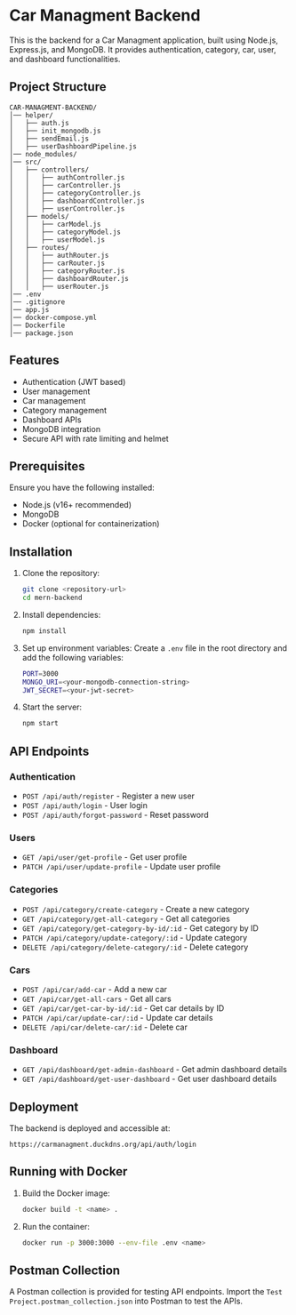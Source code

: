 # Car Managment Backend

This is the backend for a Car Managment application, built using Node.js, Express.js, and MongoDB. It provides authentication, category, car, user, and dashboard functionalities.

## Project Structure

```
CAR-MANAGMENT-BACKEND/
│── helper/
│   ├── auth.js
│   ├── init_mongodb.js
│   ├── sendEmail.js
│   ├── userDashboardPipeline.js
│── node_modules/
│── src/
│   ├── controllers/
│   │   ├── authController.js
│   │   ├── carController.js
│   │   ├── categoryController.js
│   │   ├── dashboardController.js
│   │   ├── userController.js
│   ├── models/
│   │   ├── carModel.js
│   │   ├── categoryModel.js
│   │   ├── userModel.js
│   ├── routes/
│   │   ├── authRouter.js
│   │   ├── carRouter.js
│   │   ├── categoryRouter.js
│   │   ├── dashboardRouter.js
│   │   ├── userRouter.js
│── .env
│── .gitignore
│── app.js
│── docker-compose.yml
│── Dockerfile
│── package.json
```

## Features

- Authentication (JWT based)
- User management
- Car management
- Category management
- Dashboard APIs
- MongoDB integration
- Secure API with rate limiting and helmet

## Prerequisites

Ensure you have the following installed:

- Node.js (v16+ recommended)
- MongoDB
- Docker (optional for containerization)

## Installation

1. Clone the repository:

   ```sh
   git clone <repository-url>
   cd mern-backend
   ```

2. Install dependencies:

   ```sh
   npm install
   ```

3. Set up environment variables:
   Create a `.env` file in the root directory and add the following variables:

   ```sh
   PORT=3000
   MONGO_URI=<your-mongodb-connection-string>
   JWT_SECRET=<your-jwt-secret>
   ```

4. Start the server:
   ```sh
   npm start
   ```

## API Endpoints

### Authentication

- `POST /api/auth/register` - Register a new user
- `POST /api/auth/login` - User login
- `POST /api/auth/forgot-password` - Reset password

### Users

- `GET /api/user/get-profile` - Get user profile
- `PATCH /api/user/update-profile` - Update user profile

### Categories

- `POST /api/category/create-category` - Create a new category
- `GET /api/category/get-all-category` - Get all categories
- `GET /api/category/get-category-by-id/:id` - Get category by ID
- `PATCH /api/category/update-category/:id` - Update category
- `DELETE /api/category/delete-category/:id` - Delete category

### Cars

- `POST /api/car/add-car` - Add a new car
- `GET /api/car/get-all-cars` - Get all cars
- `GET /api/car/get-car-by-id/:id` - Get car details by ID
- `PATCH /api/car/update-car/:id` - Update car details
- `DELETE /api/car/delete-car/:id` - Delete car

### Dashboard

- `GET /api/dashboard/get-admin-dashboard` - Get admin dashboard details
- `GET /api/dashboard/get-user-dashboard` - Get user dashboard details

## Deployment

The backend is deployed and accessible at:

```
https://carmanagment.duckdns.org/api/auth/login
```

## Running with Docker

1. Build the Docker image:
   ```sh
   docker build -t <name> .
   ```
2. Run the container:
   ```sh
   docker run -p 3000:3000 --env-file .env <name>
   ```

## Postman Collection

A Postman collection is provided for testing API endpoints. Import the `Test Project.postman_collection.json` into Postman to test the APIs.
